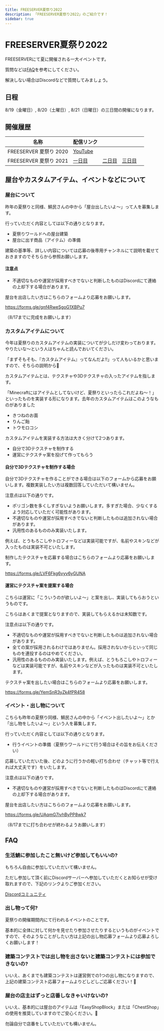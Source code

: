 ```yaml
---
title: FREESERVER夏祭り2022
description: 「FREESERVER夏祭り2022」のご紹介です！
sidebar: true
---
```

# FREESERVER夏祭り2022

FREESERVERにて夏に開催される一大イベントです。

質問などは[FAQ](#faq)を参考にしてください。

解決しない場合はDiscordなどで質問してみましょう。

## 日程

8/19（金曜日）, 8/20（土曜日）, 8/21（日曜日）の三日間の開催になります。

## 開催履歴

| 名称 | 配信リンク ||||
| --- | --- |---|---|---|
| FREESERVER 夏祭り 2020 | [YouTube](https://www.youtube.com/watch?v=zOEyRyvzR2A) ||||
| FREESERVER 夏祭り 2021 | [一日目](https://youtu.be/kDoaEYRUQV8) | [二日目](https://youtu.be/b07cwtjp6VU) | [三日目](https://youtu.be/gzsc6dOHweY) |

## 屋台やカスタムアイテム、イベントなどについて

### 屋台について

昨年の夏祭りと同様、鯖民さんの中から「屋台出したいよ～」って人を募集します。

行っていただく内容としては以下の通りとなります。

- 夏祭りワールドへの屋台建築
- 屋台に出す商品（アイテム）の準備

建築の基準等、詳しい内容については応募の後専用チャンネルにて説明を載せておきますのでそちらから参照お願いします。

#### 注意点

- 不適切なものや運営が採用すべきでないと判断したものはDiscordにて連絡の上却下する場合があります。

屋台を出店したい方はこちらのフォームより応募をお願いします。

<https://forms.gle/gnf4RweSgoG1XBPu7>

（8/17までに完成をお願いします）

### カスタムアイテムについて

今年は夏祭りのカスタムアイテムの実装についてが少しだけ変わっております。やりたいな～という人はちゃんと読んでおいてください。

「まずそもそも、『カスタムアイテム』ってなんだよ!!」って人もいるかと思いますので、そちらの説明から🗿

カスタムアイテムとは、テクスチャや3Dテクスチャの入ったアイテムを指します。

「Minecraftにはアイテムとしてないけど、夏祭りといったらこれだよね～！」といったものを実装する形になります。去年のカスタムアイテムはこのようなものがありました

- きつねのお面
- りんご飴
- トウモロコシ

カスタムアイテムを実装する方法は大きく分けて2つあります。

- 自分で3Dテクスチャを制作する
- 運営にテクスチャ案を投げて作ってもらう

#### 自分で3Dテクスチャを制作する場合

自分で3Dテクスチャを作ることができる場合は以下のフォームから応募をお願いします。複数実装したい方は複数回答していただいて構いません。

注意点は以下の通りです。

- ポリゴン数を多くしすぎないようお願いします。多すぎた場合、少なくするよう対応していただく可能性があります。
- 不適切なものや運営が採用すべきでないと判断したものは追加されない場合があります。
- 汎用性のあるもののみ実装いたします。

例えば、とうもろこしやトロフィーなどは実装可能ですが、名前やスキンなどが入ったものは実装不可といたします。

制作したテクスチャを応募する場合はこちらのフォームより応募をお願いします。

<https://forms.gle/LVF6Fkg6vyv6yGUNA>

#### 運営にテクスチャ案を提案する場合

こちらは運営に「こういうのが欲しいよ～」と案を出し、実装してもらおうというものです。

こちらはあくまで提案となりますので、実装してもらえるかは未知数です。

注意点は以下の通りです。

- 不適切なものや運営が採用すべきでないと判断したものは追加されない場合があります。
- 全ての案が採用されるわけではありません。採用されないからといって同じものを連投するのはやめてください。
- 汎用性のあるもののみ実装いたします。例えば、とうもろこしやトロフィーなどは実装可能ですが、名前やスキンなどが入ったものは実装不可といたします。

テクスチャ案を出したい場合はこちらのフォームより応募をお願いします。

<https://forms.gle/YemSnR3yZk4fPR458>

### イベント・出し物について

こちらも昨年の夏祭り同様、鯖民さんの中から「イベント出したいよ～」とか「出し物をしたいよ〜」という人を募集します。

行っていただく内容としては以下の通りとなります。

- 行うイベントの準備（夏祭りワールドにて行う場合はその旨をお伝えください）

応募していただいた後、どのように行うかの軽い打ち合わせ（チャット等で行えれば大丈夫です）をいたします。

注意点は以下の通りです。

- 不適切なものや運営が採用すべきでないと判断したものはDiscordにて連絡の上却下する場合があります。

屋台を出店したい方はこちらのフォームより応募をお願いします。

<https://forms.gle/UAqmG7ivhByPP8wk7>

（8/17までに打ち合わせが終わるようお願いします）

## FAQ

### 生活鯖に参加したこと無いけど参加してもいいの?

もちろん自由に参加していただいて構いません。

ただし参加して頂く前にDiscordサーバーへ参加していただくとお知らせが受け取れますので、下記のリンクよりご参加ください。

[Discordコミュニティ](https://link.freeserver.pro/discord)

### 出し物って何?

夏祭りの開催期間内にて行われるイベントのことです。

基本的に全体に対して何かを見せたり参加させたりするというものがイベントですので、そのようなことがしたい方は上記の出し物応募フォームより応募よろしくお願いします！

### 建築コンテストでは出し物を出さないと建築コンテストには参加できないの?

いいえ、あくまでも建築コンテストは運営側での1つの出し物になりますので、上記の建築コンテスト応募フォームよりどしどしご応募ください！:muscle:

### 屋台の店主はずっと店番しなきゃいけないの?

いいえ、基本的には屋台のアイテムは「EasyShopBlock」または「ChestShop」の使用を推奨していますのでご安心ください。:raised_hands:

勿論自分で店番をしていただいても構いません。
